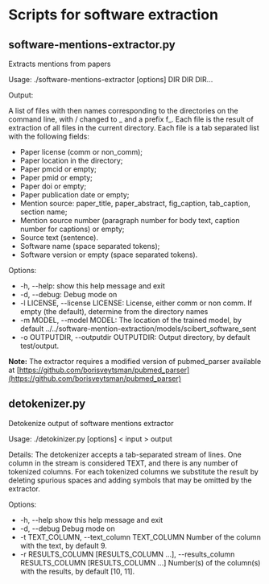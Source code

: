 # Scripts for software extraction #

## software-mentions-extractor.py ##

Extracts mentions from papers

Usage:
    ./software-mentions-extractor [options] DIR DIR DIR...

Output:

A list of files with then names corresponding to the directories 
on the command line, with / changed to \_ and a prefix f\_.  Each file
is the result of extraction of all files in the current directory.
Each file is a tab separated list with the following fields:

- Paper license (comm or non\_comm);
- Paper location in the directory;
- Paper pmcid or empty;
- Paper pmid or empty;
- Paper doi or empty;
- Paper publication date or empty;
- Mention source: paper\_title, paper\_abstract, fig\_caption, 
  tab\_caption, section name;
- Mention source number (paragraph number for body text, caption
  number for captions) or empty;
- Source text (sentence).
- Software name (space separated tokens);
- Software version or empty (space separated tokens).


Options:

*  -h, --help:            show this help message and exit
*  -d, --debug:           Debug mode on
*  -l LICENSE, --license LICENSE:
                        License, either comm or non comm. If empty (the default), determine from the directory names
*  -m MODEL, --model MODEL: The location of the trained model, by default ../../software-mention-extraction/models/scibert_software_sent
*  -o OUTPUTDIR, --outputdir OUTPUTDIR:
                        Output directory, by default test/output.

**Note:** The extractor requires a modified version of pubmed\_parser available at [https://github.com/borisveytsman/pubmed_parser](https://github.com/borisveytsman/pubmed_parser)


## detokenizer.py ##

Detokenize output of software mentions extractor

Usage:
    ./detokinizer.py [options] < input > output

Details:
    The detokenizer accepts a tab-separated stream of lines.
    One column in the stream is considered TEXT, and there is
    any number of tokenized columns.  For each tokenized columns
    we substitute the result by deleting spurious spaces and adding
    symbols that may be omitted by the extractor.

Options:

*  -h, --help            show this help message and exit
*  -d, --debug           Debug mode on
*  -t TEXT_COLUMN, --text_column TEXT_COLUMN
                        Number of the column with the text, by default 9.
*  -r RESULTS_COLUMN [RESULTS_COLUMN ...], --results_column RESULTS_COLUMN [RESULTS_COLUMN ...]
                        Number(s) of the column(s) with the results, by default [10, 11].

